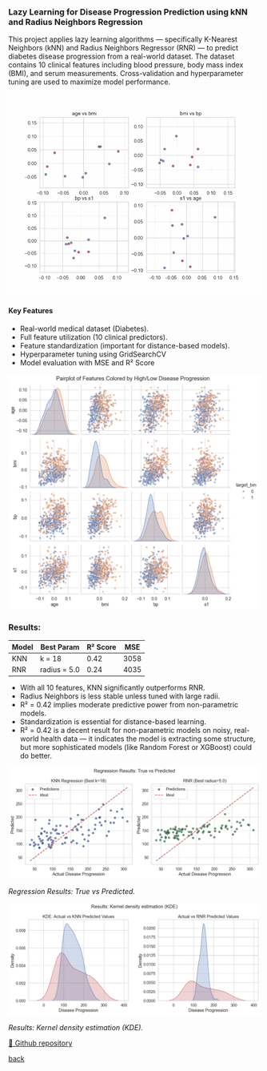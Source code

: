 ### Lazy Learning for Disease Progression Prediction using kNN and Radius Neighbors Regression

This project applies lazy learning algorithms — specifically K-Nearest Neighbors (kNN) and Radius Neighbors Regressor (RNR) — to predict diabetes disease progression from a real-world dataset. The dataset contains 10 clinical features including blood pressure, body mass index (BMI), and serum measurements. Cross-validation and hyperparameter tuning are used to maximize model performance.

![diabetes](/assets/img/project-diabetes.gif)

#### Key Features  

- Real-world medical dataset (Diabetes).
- Full feature utilization (10 clinical predictors).
- Feature standardization (important for distance-based models).
- Hyperparameter tuning using GridSearchCV
- Model evaluation with MSE and R² Score

![diabetes](/assets/img/project-diabetes.png)

### Results:

| Model | Best Param | R² Score | MSE |
|-------|-------------|----------|------|
| KNN   | k = 18      | 0.42     | 3058 |
| RNR   | radius = 5.0| 0.24     | 4035 |

- With all 10 features, KNN significantly outperforms RNR.
- Radius Neighbors is less stable unless tuned with large radii.
- R² = 0.42 implies moderate predictive power from non-parametric models.
- Standardization is essential for distance-based learning.
- R² = 0.42 is a decent result for non-parametric models on noisy, real-world health data — it indicates the model is extracting some structure, but more sophisticated models (like Random Forest or XGBoost) could do better.

![diabetes](/assets/img/project-diabetes2.png)

*Regression Results: True vs Predicted.*

![diabetes](/assets/img/project-diabetes3.png)

*Results: Kernel density estimation (KDE).*

[🔗 Github repository](https://github.com/PedroCordero/diabetes-lazy-learning.git)

[back](./)
